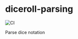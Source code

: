 # diceroll-parsing

![CI](https://github.com/spenserblack/diceroll-parsing/workflows/CI/badge.svg)

Parse dice notation
